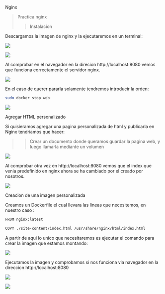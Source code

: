 Nginx



> Practica nginx
>
> > Instalacion

Descargamos la imagen de nginx y la ejecutaremos en un terminal:

![](/DEV-OPS/mis_assets/img/nginx/1.png)



![](/DEV-OPS/mis_assets/img/nginx/2.png)



Al comprobar en el navegador en la direcion http://localhost:8080 vemos que funciona correctamente el servidor nginx.



![](/DEV-OPS/mis_assets/img/nginx/3.png)

En el caso de querer pararla solamente tendremos introducir la orden:

```bash
sudo docker stop web
```



![](/DEV-OPS/mis_assets/img/nginx/4.png)





Agregar HTML personalizado



Si quisieramos agregar una pagina personalizada de html y publicarla en Nginx tendriamos  que hacer:

> > Crear un documento donde queramos guardar la pagina web, y luego llamarla mediante un volumen

![](/DEV-OPS/mis_assets/img/nginx/5.png)



Al comprobar otra vez en http://localhost:8080 vemos que el index que venia predefinido en nginx ahora se ha cambiado por el creado por nosotros.

![](/DEV-OPS/mis_assets/img/nginx/6.png)

Creacion de una imagen personalizada



Creamos un Dockerfile el cual llevara las lineas que necesitemos, en nuestro caso :

```bash
FROM nginx:latest
```

```bash
COPY ./site-content/index.html /usr/share/nginx/html/index.html
```

A partir de aqui lo unico que necesitaremos es ejecutar el comando para crear la imagen que estamos montando:

![](/DEV-OPS/mis_assets/img/nginx/7.png)



Ejecutamos la imagen y comprobamos si nos funciona via navegador en la direccion http://localhost:8080

![](/DEV-OPS/mis_assets/img/nginx/8.png)



![](/DEV-OPS/mis_assets/img/nginx/9.png)